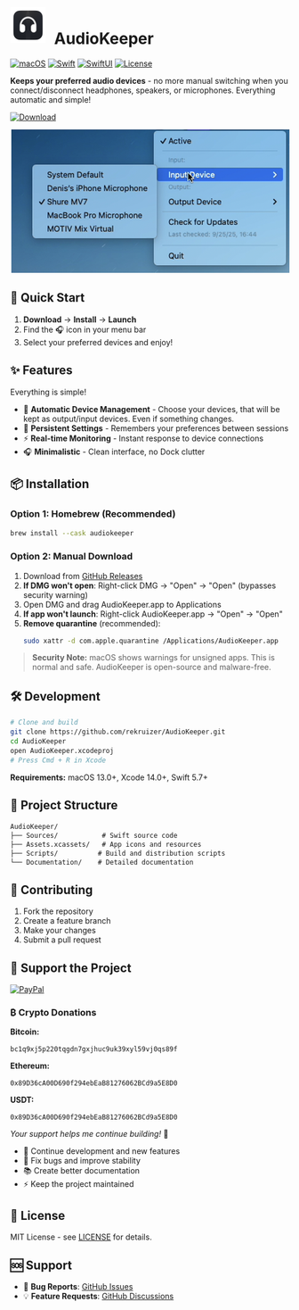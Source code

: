 <img src="images/app-icon.png" alt="AudioKeeper" width="64" height="64" align="left" style="margin-right: 15px;">

# AudioKeeper

[![macOS](https://img.shields.io/badge/macOS-13.0+-blue.svg)](https://developer.apple.com/macos/)
[![Swift](https://img.shields.io/badge/Swift-5.7+-orange.svg)](https://swift.org/)
[![SwiftUI](https://img.shields.io/badge/SwiftUI-4.0+-green.svg)](https://developer.apple.com/xcode/swiftui/)
[![License](https://img.shields.io/badge/License-MIT-yellow.svg)](LICENSE)

**Keeps your preferred audio devices** - no more manual switching when you connect/disconnect headphones, speakers, or microphones. Everything automatic and simple!

[![Download](https://img.shields.io/badge/Download-Latest%20Release-blue?style=for-the-badge&logo=github)](https://github.com/rekruizer/AudioKeeper/releases/latest)

<div align="center">
  <img src="images/menu-screenshot.png" alt="AudioKeeper Menu Interface" width="500">
</div>


## 🚀 Quick Start

1. **Download** → **Install** → **Launch**
2. Find the 🎧 icon in your menu bar
3. Select your preferred devices and enjoy!


## ✨ Features
Everything is simple!
- 🔄 **Automatic Device Management** - Choose your devices, that will be kept as output/input devices. Even if something changes.
- 💾 **Persistent Settings** - Remembers your preferences between sessions
- ⚡ **Real-time Monitoring** - Instant response to device connections
- 🎧 **Minimalistic** - Clean interface, no Dock clutter


## 📦 Installation

### Option 1: Homebrew (Recommended)
```bash
brew install --cask audiokeeper
```

### Option 2: Manual Download
1. Download from [GitHub Releases](https://github.com/rekruizer/AudioKeeper/releases)
2. **If DMG won't open**: Right-click DMG → "Open" → "Open" (bypasses security warning)
3. Open DMG and drag AudioKeeper.app to Applications
4. **If app won't launch**: Right-click AudioKeeper.app → "Open" → "Open"
5. **Remove quarantine** (recommended):
   ```bash
   sudo xattr -d com.apple.quarantine /Applications/AudioKeeper.app
   ```

> **Security Note:** macOS shows warnings for unsigned apps. This is normal and safe. AudioKeeper is open-source and malware-free.


## 🛠️ Development

```bash
# Clone and build
git clone https://github.com/rekruizer/AudioKeeper.git
cd AudioKeeper
open AudioKeeper.xcodeproj
# Press Cmd + R in Xcode
```

**Requirements:** macOS 13.0+, Xcode 14.0+, Swift 5.7+


## 📁 Project Structure

```
AudioKeeper/
├── Sources/           # Swift source code
├── Assets.xcassets/   # App icons and resources
├── Scripts/          # Build and distribution scripts
└── Documentation/    # Detailed documentation
```


## 🤝 Contributing

1. Fork the repository
2. Create a feature branch
3. Make your changes
4. Submit a pull request


## 💖 Support the Project

[![PayPal](https://img.shields.io/badge/Donate-PayPal-0070BA?style=for-the-badge&logo=paypal&logoColor=white)](https://paypal.me/rekruizer)

### ₿ Crypto Donations

**Bitcoin:**
```
bc1q9xj5p220tqgdn7gxjhuc9uk39xyl59vj0qs89f
```
**Ethereum:**
```
0x89D36cA00D690f294ebEaB81276062BCd9a5E8D0
```
**USDT:**
```
0x89D36cA00D690f294ebEaB81276062BCd9a5E8D0
```

*Your support helps me continue building!* 💙
- 🚀 Continue development and new features
- 🐛 Fix bugs and improve stability
- 📚 Create better documentation
- ⚡ Keep the project maintained


## 📄 License

MIT License - see [LICENSE](LICENSE) for details.


## 🆘 Support

- 🐛 **Bug Reports**: [GitHub Issues](https://github.com/rekruizer/AudioKeeper/issues)
- 💡 **Feature Requests**: [GitHub Discussions](https://github.com/rekruizer/AudioKeeper/discussions)
